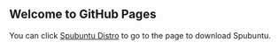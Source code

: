 ## Welcome to GitHub Pages

You can click [Spubuntu Distro](https://drive.google.com/file/d/14e45Lvs5GB7lrtlAFQ2d0wNw2fNRoTCg/view?usp=sharing) to go to the page to download Spubuntu.

